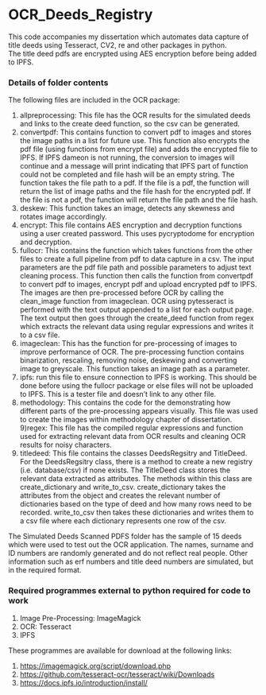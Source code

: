 # OCR_Deeds_Registry
This code accompanies my dissertation which automates data capture of title deeds using Tesseract, CV2, re and other packages in python.  
The title deed pdfs are encrypted using AES encryption before being added to IPFS.

### Details of folder contents

The following files are included in the OCR package: 

1) allpreprocessing: This file has the OCR results for the simulated deeds and links to the create deed function, so the csv can be generated.
2) convertpdf: This contains function to convert pdf to images and stores the image paths in a list for future use. This function also encrypts the pdf file (using functions from encrypt file) and adds the encrypted file to IPFS. If IPFS dameon is not running, the conversion to images will continue and a message will print indicating that IPFS part of function could not be completed and file hash will be an empty string. The function takes the file path to a pdf. If the file is a pdf, the function will return the list of image paths and the file hash for the encrypted pdf. If the file is not a pdf, the function will return the file path and the file hash. 
3) deskew: This function takes an image, detects any skewness and rotates image accordingly.
4) encrypt: This file contains AES encryption and decryption functions using a user created password. This uses pycryptodome for encryption and decryption. 
5) fullocr: This contains the function which takes functions from the other files to create a full pipeline from pdf to data capture in a csv. The input parameters are the pdf file path and possible parameters to adjust text cleaning process. This function then calls the function from convertpdf to convert pdf to images, encrypt pdf and upload encrypted pdf to IPFS. The images are then pre-processed before OCR by calling the clean_image function from imageclean. OCR using pytesseract is performed with the text output appended to a list for each output page. The text output then goes through the create_deed function from regex which extracts the relevant data using regular expressions and writes it to a csv file. 
6) imageclean: This has the function for pre-processing of images to improve performance of OCR. The pre-processing function contains binarization, rescaling, removing noise, deskewing and converting image to greyscale. This function takes an image path as a parameter.
7) ipfs: run this file to ensure connection to IPFS is working. This should be done before using the fullocr package or else files will not be uploaded to IPFS. This is a tester file and doesn’t link to any other file. 
8) methodology: This contains the code for the demonstrating how different parts of the pre-processing appears visually. This file was used to create the images within methodology chapter of dissertation.
9)regex: This file has the compiled regular expressions and function used for extracting relevant data from OCR results and cleaning OCR results for noisy characters.
10) titledeed: This file contains the classes DeedsRegsitry and TitleDeed. For the DeedsRegsitry class, there is a method to create a new registry (i.e. database/csv) if none exists. The TitleDeed class stores the relevant data extracted as attributes. The methods within this class are create_dictionary and write_to_csv. create_dictionary takes the attributes from the object and creates the relevant number of dictionaries based on the type of deed and how many rows need to be recorded. write_to_csv then takes these dictionaries and writes them to a csv file where each dictionary represents one row of the csv.


The Simulated Deeds Scanned PDFS folder has the sample of 15 deeds which were used to test out the OCR application. The names, surname and ID numbers are randomly generated and do not reflect real people. Other information such as erf numbers and title deed numbers are simulated, but in the required format.

### Required programmes external to python required for code to work

1) Image Pre-Processing: ImageMagick
2) OCR: Tesseract
3) IPFS

These programmes are available for download at the following links:

1) https://imagemagick.org/script/download.php
2) https://github.com/tesseract-ocr/tesseract/wiki/Downloads
3) https://docs.ipfs.io/introduction/install/ 


  
